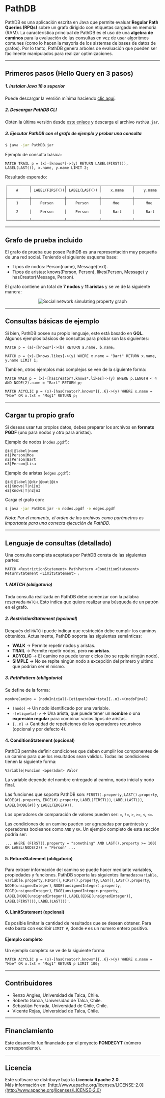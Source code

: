 # PathDB

PathDB es una aplicación escrita en Java que permite evaluar **Regular Path Queries (RPQs)** sobre un grafo dirigido con etiquetas cargado en memoria (RAM). La característica principal de PathDB es el uso de una **algebra de caminos** para la evaluación de las consultas en vez de usar algoritmos comunes (como lo hacen la mayoría de los sistemas de bases de datos de grafos). Por lo tanto, PathDB genera arboles de evaluación que pueden ser fácilmente manipulados para realizar optimizaciones.

---

## Primeros pasos (Hello Query en 3 pasos)

##### 1. Instalar Java 18 o superior
   Puede descargar la versión mínima haciendo [clic aquí](https://www.oracle.com/java/technologies/javase/jdk18-archive-downloads.html).

##### 2. Descargar PathDB CLI
   Obtén la última versión desde [este enlace](https://github.com/dbgutalca/PathDB/releases/tag/v0.2.1) y descarga el archivo `PathDB.jar`.

##### 3. Ejecutar PathDB con el grafo de ejemplo y probar una consulta

   ```bash
   $ java -jar PathDB.jar
   ```

   Ejemplo de consulta básica:

   ```
   MATCH TRAIL p = (x)-[knows*]->(y) RETURN LABEL(FIRST()), LABEL(LAST()), x.name, y.name LIMIT 2;
   ```

   Resultado esperado:

   ```
   ┌──────────┬───────────────┬───────────────┬──────────────┬──────────────┐
   │    #     │ LABEL(FIRST())│ LABEL(LAST()) │    x.name    │    y.name    │
   ├──────────┼───────────────┼───────────────┼──────────────┼──────────────┤
   │    1     │    Person     │    Person     │     Moe      │     Moe      │
   │    2     │    Person     │    Person     │     Bart     │     Bart     │
   └──────────┴───────────────┴───────────────┴──────────────┴──────────────┘
   ```

---

## Grafo de prueba incluido

El grafo de prueba que posee PathDB es una representación muy pequeña de una red social. Teniendo el siguiente esquema base:
- Tipos de nodos: Person(name), Message(text).
- Tipos de aristas: knows(Person, Person), likes(Person, Message) y hasCreator(Message, Person).

El grafo contiene un total de **7 nodos** y **11 aristas** y se ve de la siguiente manera:
<div align="center">
  <img src="readmeAssets/DefaultGraph.jpg" alt="Social network simulating property graph">
</div>

---

## Consultas básicas de ejemplo

Si bien, PathDB posee su propio lenguaje, este está basado en **GQL**. Algunos ejemplos básicos de consultas para probar son las siguientes:

```
MATCH p = (a)-[knows*]->(b) RETURN a.name, b.name;

MATCH p = (x)-[knows.likes]->(y) WHERE x.name = "Bart" RETURN x.name, y.name LIMIT 1;
```

También, otros ejemplos más complejos se ven de la siguiente forma:

```
MATCH WALK p = (x)-[hasCreator?.knows*.likes]->(y) WHERE p.LENGTH < 4 AND NODE(2).name = "Bart" RETURN p;

MATCH ACYCLIC p = (x)-[hasCreator?.knows*]{..6}->(y) WHERE x.name = "Moe" OR x.txt = "Msg1" RETURN p;
```

---

## Cargar tu propio grafo

Si deseas usar tus propios datos, debes preparar los archivos en **formato PGDF** (uno para nodos y otro para aristas).

Ejemplo de nodos (`nodes.pgdf`):

```
@id|@label|name
n1|Person|Moe
n2|Person|Bart
n3|Person|Lisa
```

Ejemplo de aristas (`edges.pgdf`):

```
@id|@label|@dir|@out|@in
e1|Knows|T|n1|n2
e2|Knows|T|n2|n3
```

Carga el grafo con:

```bash
$ java -jar PathDB.jar -n nodes.pgdf -e edges.pgdf
```

*Nota: Por el momento, el orden de los archivos como parámetros es importante para una correcta ejecución de PathDB.*

---

## Lenguaje de consultas (detallado)

Una consulta completa aceptada por PathDB consta de las siguientes partes:

```
MATCH <RestrictionStatement> PathPattern <ConditionStatement> ReturnStatement <LimitStatement> ;
```

##### 1. MATCH (obligatorio)
Toda consulta realizada en PathDB debe comenzar con la palabra reservada `MATCH`. Esto indica que quiere realizar una búsqueda de un patrón en el grafo.

##### 2. RestrictionStatement (opcional)
Después del `MATCH` puede indicar que restricción debe cumplir los caminos obtenidos. Actualmente, PathDB soporta las siguientes semánticas:

- **WALK** → Permite repetir nodos y aristas.  
- **TRAIL** → Permite repetir nodos, pero **no aristas**.  
- **ACYCLIC** → El camino no puede tener ciclos (no se repite ningún nodo).  
- **SIMPLE** → No se repite ningún nodo a excepción del primero y ultimo que podrían ser el mismo.  

##### 3. PathPattern (obligatorio)
Se define de la forma:

```
nombreCamino = (nodoInicial)-[etiquetaDeArista]{..n}->(nodoFinal)
```

- `(nodo)` → Un nodo identificado por una variable.  
- `-[etiqueta]->` → Una arista, que puede tener un **nombre** o una **expresión regular** para combinar varios tipos de aristas.  
- `{..n}` → Cantidad de repeticiones de los operadores recursivos (opcional y por defecto 4).

#### 4. ConditionStatement (opcional)
PathDB permite definir condiciones que deben cumplir los componentes de un camino para que los resultados sean validos. Todas las condiciones tienen la siguiente forma:

```
Variable|Funcion <operador> Valor
```

La variable depende del nombre entregado al camino, nodo inicial y nodo final.

Las funciones que soporta PathDB son: `FIRST().property`, `LAST().property`, `NODE(#).property`, `EDGE(#).property`, `LABEL(FIRST())`, `LABEL(LAST())`, `LABEL(NODE(#))` y `LABEL(EDGE(#))`.

Los operadores de comparación de valores pueden ser: `=`, `!=`, `>`, `>=`, `<`, `<=`.

Las condiciones de un camino pueden ser agrupadas por paréntesis y operadores booleanos como `AND` y `OR`. Un ejemplo completo de esta sección podría ser:

```
... WHERE (FIRST().property = "something" AND LAST().property >= 100) OR LABEL(NODE(2)) = "Person" ...
```

#### 5. ReturnStatement (obligatorio)
Para extraer información del camino se puede hacer mediante variables, propiedades y funciones. PathDB soporta las siguientes llamadas:`variable`, `variable.property`, `FIRST()`, `FIRST().property`, `LAST()`, `LAST().property`, `NODE(unsignedInteger)`, `NODE(unsignedInteger).property`, `EDGE(unsignedInteger)`, `EDGE(unsignedInteger.property`, `LABEL(NODE(unsignedInteger))`, `LABEL(EDGE(unsignedInteger))`, `LABEL(FIRST())`, `LABEL(LAST())'`.

#### 6. LimitStatement (opcional)
Es posible limitar la cantidad de resultados que se desean obtener. Para esto basta con escribir `LIMIT #`, donde `#` es un numero entero positivo. 

#### Ejemplo completo
Un ejemplo completo se ve de la siguiente forma:
```
MATCH ACYCLIC p = (x)-[hasCreator?.knows*]{..6}->(y) WHERE x.name = "Moe" OR x.txt = "Msg1" RETURN p LIMIT 100;
```

---

## Contribuidores
* Renzo Angles, Universidad de Talca, Chile.
* Roberto García, Universidad de Talca, Chile.
* Sebastián Ferrada, Universidad de Chile, Chile.
* Vicente Rojas, Universidad de Talca, Chile.

---

## Financiamiento
Este desarrollo fue financiado por el proyecto **FONDECYT** (número correspondiente).  

---

## Licencia
Este software se distribuye bajo la **Licencia Apache 2.0**.  
Más información en: [http://www.apache.org/licenses/LICENSE-2.0](http://www.apache.org/licenses/LICENSE-2.0)
